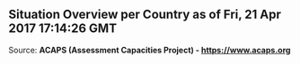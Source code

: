 ## Situation Overview per Country as of Fri, 21 Apr 2017 17:14:26 GMT

Source: **ACAPS (Assessment Capacities Project) - https://www.acaps.org**
